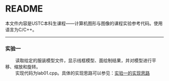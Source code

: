 README
===========================
本文件内容是USTC本科生课程——计算机图形与图像的课程实验参考代码。使用语言为C/C++。
****
### 实验一
   读取给定的服装模型文件，显示线框模型、面绘制结果，并对模型进行平移、缩放和旋转。    
   实现代码为lab01.cpp。具体的实现思路可以参见：[实验一的实现思路](http://blog.csdn.net/jacky_chenjp/article/details/69396540/#/description "实验一的实现思路") 
